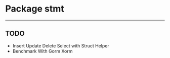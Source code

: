 # Package stmt  

---

## TODO

- Insert Update Delete Select with Struct Helper
- Benchmark With Gorm Xorm
